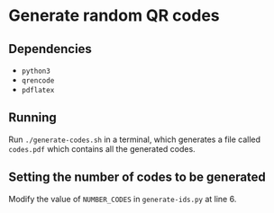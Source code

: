 # Generate random QR codes

## Dependencies

- `python3`
- `qrencode`
- `pdflatex`

## Running

Run `./generate-codes.sh` in a terminal, which generates a file called
`codes.pdf` which contains all the generated codes.

## Setting the number of codes to be generated

Modify the value of `NUMBER_CODES` in `generate-ids.py` at line 6.
